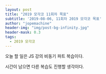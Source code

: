 ```yaml
---
layout: post
title: "2019 모각코 11회차 목표"
subtitle: '2019-08-06, 11회차 2019 모각코 목표'
author: "jopemachine"
header-img: "img/post-bg-infinity.jpg"
header-mask: 0.3
tags:
  - 2019 모각코
---
```


오늘 할 일은 JS 강의 비동기 파트 복습이다.

시간이 남으면 다른 복습도 진행할 생각이다.
